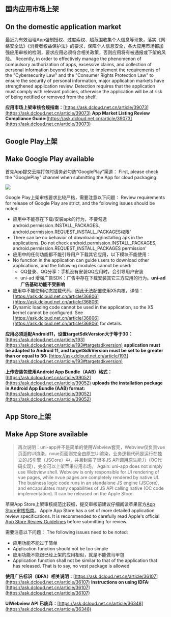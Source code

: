## 国内应用市场上架
## On the domestic application market
最近为有效治理App强制授权、过度索权、超范围收集个人信息等现象，落实《网络安全法》《消费者权益保护法》的要求，保障个人信息安全，各大应用市场都加强应用审核的检测，要求应用必须符合相关政策，否则应用将有被通报或下架的风险。
Recently, in order to effectively manage the phenomenon of compulsory authorization of apps, excessive claims, and collection of personal information beyond the scope, to implement the requirements of the "Cybersecurity Law" and the "Consumer Rights Protection Law" to ensure the security of personal information, major application markets have strengthened application review. Detection requires that the application must comply with relevant policies, otherwise the application will be at risk of being notified or removed from the shelf.

**应用市场上架审核合规指南：**[https://ask.dcloud.net.cn/article/39073](https://ask.dcloud.net.cn/article/39073)
**App Market Listing Review Compliance Guide:**[https://ask.dcloud.net.cn/article/39073](https://ask.dcloud.net.cn/article/39073)



## Google Play上架
## Make Google Play available

首先App提交云端打包时请务必勾选“GooglePlay”渠道：
First, please check the "GooglePlay" channel when submitting the App for cloud packaging:

![](https://img-cdn-aliyun.dcloud.net.cn/uni-app/doc/channel-google.png)

Google Play上架审核要求比较严格，需要注意以下问题：
Review requirements for release of Google Play are strict, and the following issues should be noted:
- 应用中不能存在下载/安装apk的行为，不要勾选android.permission.INSTALL_PACKAGES、android.permission.REQUEST_INSTALL_PACKAGES权限‘
- There can be no behavior of downloading/installing apk in the applications. Do not check android.permission.INSTALL_PACKAGES, android.permission.REQUEST_INSTALL_PACKAGES permission'
- 应用中的任何功能都不能引导用户下载其它应用，以下模块不能使用：
- No function in the application can guide users to download other applications, and the following modules cannot be used:
  + QQ登录、QQ分享：手机没有安装QQ应用时，会引导用户安装
  + uni-ad 增强广告SDK：广告中存在下载安装其它三方应用的行为。**uni-ad 广告基础功能不受影响**
- 应用中不能使用动态加载代码，因此无法配置使用X5内核，详情：[https://ask.dcloud.net.cn/article/36806](https://ask.dcloud.net.cn/article/36806)
- Dynamic loading code cannot be used in the application, so the X5 kernel cannot be configured. See [https://ask.dcloud.net.cn/article/36806](https://ask.dcloud.net.cn/article/36806) for details.

**应用必须适配Android11，设置targetSdkVersion大于等于30：**[https://ask.dcloud.net.cn/article/193](https://ask.dcloud.net.cn/article/193#targetsdkversion)
**application must be adapted to Android 11, and targetSdkVersion must be set to be greater than or equal to 30:** [https://ask.dcloud.net.cn/article/193](https://ask.dcloud.net.cn/article/193#targetsdkversion)

**上传安装包使用Android App Bundle（AAB）格式：**[https://ask.dcloud.net.cn/article/39052](https://ask.dcloud.net.cn/article/39052)
**uploads the installation package in Android App Bundle (AAB) format:** [https://ask.dcloud.net.cn/article/39052](https://ask.dcloud.net.cn/article/39052)



## App Store上架
## Make App Store available

>再次说明：uni-app并不是简单的使用Webview套壳，Webview仅负责vue页面的UI渲染，nvue页面则完全由原生UI渲染，业务逻辑代码是运行在独立的JS引擎（JSCore）中，并且封装了很多JS API调用原生能力（OC代码实现），完全可以上架苹果应用市场。
> Again: uni-app does not simply use Webview shell. Webview is only responsible for UI rendering of vue pages, while nvue pages are completely rendered by native UI. The business logic code runs in an standalone JS engine (JSCore), and encapsulates many capabilities of JS API calling native (OC code implementation). It can be released on the Apple Store.

苹果App Store上架审核规范比较细，提交审核前建议仔细阅读苹果官方[App Store审核指南](https://developer.apple.com/cn/app-store/review/guidelines/)。
Apple App Store has a set of more detailed application review specifications. It is recommended to carefully read Apple's official [App Store Review Guidelines](https://developer.apple.com/cn/app-store/review/guidelines/) before submitting for review.

需要注意以下问题：
The following issues need to be noted:
- 应用功能不能过于简单
- Application function should not be too simple
- 应用功能不能跟已经上架的应用相似，就是不能做马甲包
- Application function shall not be similar to that of the application that has released. That is to say, no vest package is allowed

**使用广告标识（IDFA）相关说明：**[https://ask.dcloud.net.cn/article/36107](https://ask.dcloud.net.cn/article/36107)
**Instructions on using IDFA:** [https://ask.dcloud.net.cn/article/36107](https://ask.dcloud.net.cn/article/36107)

**UIWebview API 已废弃：**[https://ask.dcloud.net.cn/article/36348](https://ask.dcloud.net.cn/article/36348)
